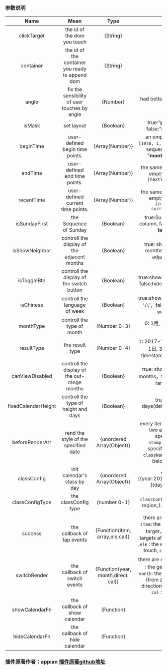

### 参数说明
|Name|Mean|Type|Value|Must|change|
|:---:|:---:|:---:|:---:|:---:|:---:|
|clickTarget | the id of the dom you touch | {String}| - | × | × |
|container| the id of the container you ready to append dom| {String}| - | √ | √|
|angle| fix the sensibility of user touches by angle | {Number}|  had better set it between  **5** and **20** | × | × |
|isMask| set layout | {Boolean} | true:“**popup layout**”, false:“**normal layout**”  | √ | √ |
|beginTime| user-defined begin time points.  | {Array(Number)} |an empty array means` [1970, 1, 1]`. every position sequent meas “**year**”, "**month**" and "**date**".  | √ |× |
|endTime| user-defined end time points. | {Array(Number)}| the same to beginTime. an empty array means `[nextYear, 12, 31] `| √ | × |
|recentTime| user-defined current time points. | {Array(Number)} | the same to beginTime. an empty array means `[currentYear, currentMonth, 1]`  | √ | × |
|isSundayFirst| the Sequence of Sunday | {Boolean}| true:Sunday at the **first** column, false:Sunday at the **last** column | √ | × |
|isShowNeighbor| controll the display of the adjacent months| {Boolean} |true: show the adjacent months, false: hide the adjacent months | √ | × |
|isToggleBtn| controll the display of the switch button| {Boolean}| true:show the switch button, false:hide the switch button| √ | × |
|isChinese| controll the language of week |  {Boolean} |true:show Chinese week like ‘六’，false: show English week like ‘S’ | √ | × |
|monthType| controll the type of month  | {Number 0-3}| 0: 1月, 1:一月, 2:Jan, 3: January | √ | × |
|resultType| the result type|{Number 0-4}|1: 2017-1-1, 2: 2017年1月1日, 3: 2017/1/1, 4: timestamp(default config)|×|√|
|canViewDisabled| controll the display of the out-range months |  {Boolean} |true: show the out-range months，false:hide the out-range months| √ | × |
|fixedCalendarHeight|controll the type of height and days|{Boolean}|true:reveal 42 days(default),false:reveal 35 days|×|√|
|beforeRenderArr| rend the style of the specified date |   {unordered Array(Object)} | every item of this array has two arguments:  the specified date  `stamp{Number}` & the specified classname `className {String}`, see below for details | √ | × |
|classConfig|init calendar's class by day  |{unordered Array(Object)}|example:[{year:2017,month:3,dayArr:[{day:1,class:''}]}]|×|√|
|classConfigType|the classConfig type|{number 0-1}|`classConfig`'s type,0:squre region,1: circular(default) | ×  |√|
|success| the callback of  tap events|   {Function(item, array,ele,cal)}| there are 4 arguments，`item`: the time stamp of the target，`array` :the two targets after two tap events ,`ele` : the element of day you touch, `cal` : the instance| √ | √ |
|switchRender| the callback of  switch events |   {Function(year, month,direct, cal)} |  there are 4 arguments，`year` : the generating year，`month`: the generating month (from zero),`direct`:the direction you touch move, `cal` : the instance| √ | √ |
|showCalendarFn| the callback of show calendar|{Function}|-|×  |√|
|hideCalendarFn| the callback of hide calendar|{Function}|-|×  |√|

### 插件原著作者：appian [插件原著github地址](https://github.com/AppianZ/Desert-or-Ocean)

